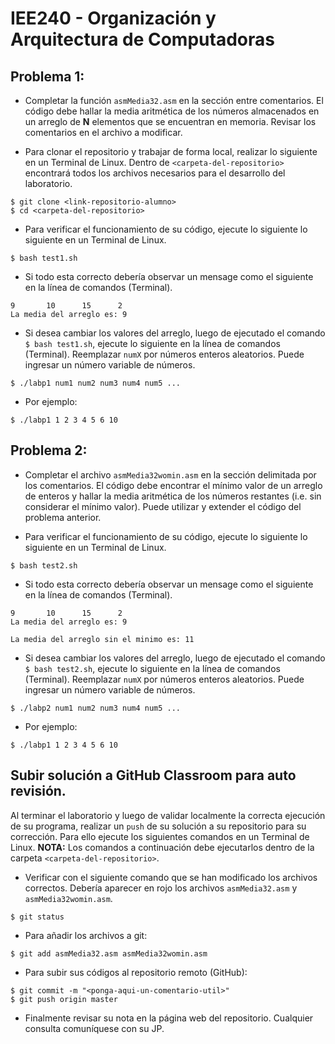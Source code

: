 # IEE240 - Organización y Arquitectura de Computadoras

## Problema 1:
- Completar la función `asmMedia32.asm` en la sección entre comentarios. El código debe hallar la media aritmética de los números almacenados en un arreglo de **N** elementos que se encuentran en memoria. Revisar los comentarios en el archivo a modificar. 

- Para clonar el repositorio y trabajar de forma local, realizar lo siguiente en un Terminal de Linux. Dentro de `<carpeta-del-repositorio>` encontrará todos los archivos necesarios para el desarrollo del laboratorio.
```
$ git clone <link-repositorio-alumno>
$ cd <carpeta-del-repositorio>
```
- Para verificar el funcionamiento de su código, ejecute lo siguiente lo siguiente en un Terminal de Linux.
```
$ bash test1.sh
```
- Si todo esta correcto debería observar un mensage como el siguiente en la línea de comandos (Terminal).
```
9       10      15      2
La media del arreglo es: 9 
```
- Si desea cambiar los valores del arreglo, luego de ejecutado el comando `$ bash test1.sh`, ejecute lo siguiente en la línea de comandos (Terminal). Reemplazar `numX` por números enteros aleatorios. Puede ingresar un número variable de números.
```
$ ./labp1 num1 num2 num3 num4 num5 ... 
```
- Por ejemplo:
```
$ ./labp1 1 2 3 4 5 6 10  
```

## Problema 2:
- Completar el archivo `asmMedia32womin.asm` en la sección delimitada por los comentarios. El código debe encontrar el mínimo valor de un arreglo de enteros y hallar la media aritmética de los números restantes (i.e. sin considerar el mínimo valor). Puede utilizar y extender el código del problema anterior. 

- Para verificar el funcionamiento de su código, ejecute lo siguiente lo siguiente en un Terminal de Linux.
```
$ bash test2.sh
```
- Si todo esta correcto debería observar un mensage como el siguiente en la línea de comandos (Terminal).
```
9       10      15      2
La media del arreglo es: 9 

La media del arreglo sin el minimo es: 11 
```
- Si desea cambiar los valores del arreglo, luego de ejecutado el comando `$ bash test2.sh`, ejecute lo siguiente en la línea de comandos (Terminal). Reemplazar `numX` por números enteros aleatorios. Puede ingresar un número variable de números.
```
$ ./labp2 num1 num2 num3 num4 num5 ... 
```
- Por ejemplo:
```
$ ./labp1 1 2 3 4 5 6 10  
```

## Subir solución a GitHub Classroom para auto revisión.
Al terminar el laboratorio y luego de validar localmente la correcta ejecución de su programa, realizar un `push` de su solución a su repositorio para su corrección. Para ello ejecute los siguientes comandos en un Terminal de Linux. **NOTA:** Los comandos a continuación debe ejecutarlos dentro de la carpeta `<carpeta-del-repositorio>`.

- Verificar con el siguiente comando que se han modificado los archivos correctos. Debería aparecer en rojo los archivos `asmMedia32.asm` y `asmMedia32womin.asm`.
```
$ git status
```
- Para añadir los archivos a git:
```
$ git add asmMedia32.asm asmMedia32womin.asm
```
- Para subir sus códigos al repositorio remoto (GitHub):
```
$ git commit -m "<ponga-aqui-un-comentario-util>"
$ git push origin master
```
- Finalmente revisar su nota en la página web del repositorio. Cualquier consulta comuníquese con su JP.
